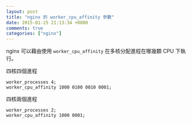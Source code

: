 ```yaml
---
layout: post
title: "nginx 的 worker_cpu_affinity 參數"
date: 2015-01-25 21:13:34 +0800
comments: true
categories: ["nginx"]
---
```


<!-- more -->

nginx 可以藉由使用 `worker_cpu_affinity` 在多核分配進程在哪幾顆 CPU 下執行。


四核四個進程

	worker_processes 4;
	worker_cpu_affinity 1000 0100 0010 0001;

四核兩個進程

	worker_processes 2;
	worker_cpu_affinity 1000 0001;